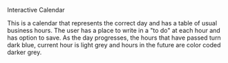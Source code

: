 Interactive Calendar

This is a calendar that represents the correct day and has a table of usual business hours. The user has a place to write in a "to do" at each hour and has option to save. As the day progresses, the hours that have passed turn dark blue, current hour is light grey and hours in the future are color coded darker grey.



